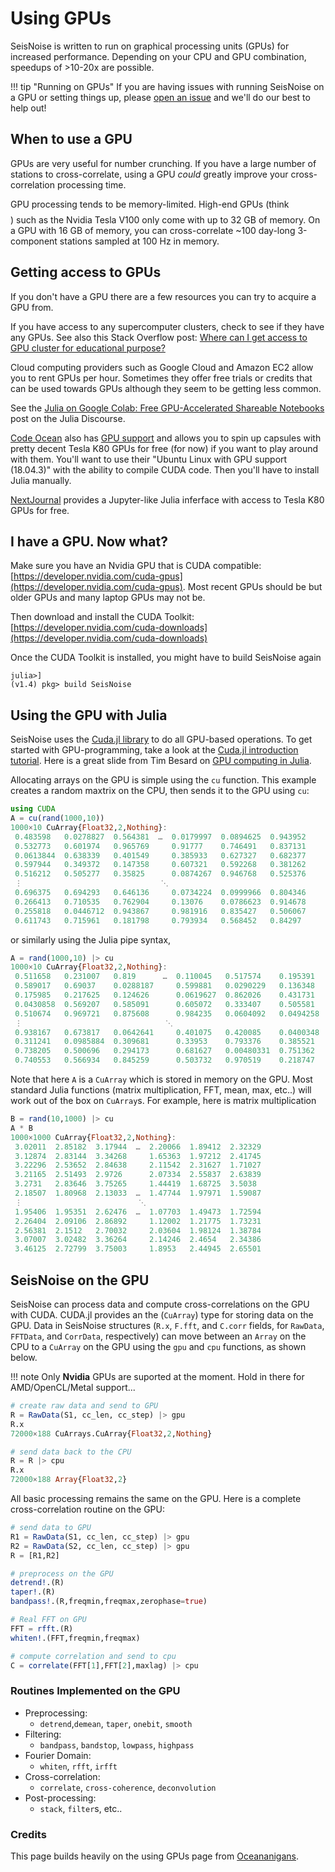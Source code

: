 # Using GPUs

SeisNoise is written to run on graphical processing units (GPUs)
for increased performance. Depending on your CPU and GPU combination, speedups of >10-20x
are possible.

!!! tip "Running on GPUs"
    If you are having issues with running SeisNoise on a GPU or setting things up,
    please [open an issue](https://github.com/JuliaSeismo/SeisNoise.jl/issues/new)
    and we'll do our best to help out!

## When to use a GPU

GPUs are very useful for number crunching. If you have a large number of stations to cross-correlate, using a GPU *could* greatly improve your cross-correlation processing time.

GPU processing tends to be memory-limited. High-end GPUs (think $$$$) such as the
Nvidia Tesla V100 only come with up to 32 GB of memory. On a GPU with 16 GB of memory, you can cross-correlate ~100 day-long 3-component stations sampled at 100 Hz in memory.

## Getting access to GPUs

If you don't have a GPU there are a few resources you can try to acquire a GPU from.

If you have access to any supercomputer clusters, check to see if they have any GPUs.
See also this Stack Overflow post:
[Where can I get access to GPU cluster for educational purpose?](https://scicomp.stackexchange.com/questions/8508/where-can-i-get-access-to-gpu-cluster-for-educational-purpose)

Cloud computing providers such as Google Cloud and Amazon EC2 allow you to rent GPUs per
hour. Sometimes they offer free trials or credits that can be used towards GPUs although
they seem to be getting less common.

See the [Julia on Google Colab: Free GPU-Accelerated Shareable Notebooks](https://discourse.julialang.org/t/julia-on-google-colab-free-gpu-accelerated-shareable-notebooks/15319)
post on the Julia Discourse.

[Code Ocean](https://codeocean.com/) also has
[GPU support](https://help.codeocean.com/en/articles/1053107-gpu-support) and allows you
to spin up capsules with pretty decent Tesla K80 GPUs for free (for now) if you want to
play around with them.  You'll
want to use their "Ubuntu Linux with GPU support (18.04.3)" with the ability to compile
CUDA code. Then you'll have to install Julia manually.

[NextJournal](https://nextjournal.com/) provides a Jupyter-like Julia inferface with access to Tesla K80 GPUs for free.

## I have a GPU. Now what?

Make sure you have an Nvidia GPU that is CUDA compatible:
[https://developer.nvidia.com/cuda-gpus](https://developer.nvidia.com/cuda-gpus). Most
recent GPUs should be but older GPUs and many laptop GPUs may not be.

Then download and install the CUDA Toolkit:
[https://developer.nvidia.com/cuda-downloads](https://developer.nvidia.com/cuda-downloads)

Once the CUDA Toolkit is installed, you might have to build SeisNoise again
```
julia>]
(v1.4) pkg> build SeisNoise
```

## Using the GPU with Julia

SeisNoise uses the [Cuda.jl library](https://github.com/JuliaGPU/CUDA.jl) to do all GPU-based operations. To get started with GPU-programming, take a look at the [Cuda.jl introduction tutorial](https://juliagpu.gitlab.io/CUDA.jl/tutorials/introduction/). Here is a great slide from Tim Besard on [GPU computing in Julia](https://docs.google.com/presentation/d/1l-BuAtyKgoVYakJSijaSqaTL3friESDyTOnU2OLqGoA/edit#slide=id.p).

Allocating arrays on the GPU is simple using the `cu` function. This example creates a random maxtrix on the CPU, then sends it to the GPU using `cu`:

```julia
using CUDA
A = cu(rand(1000,10))
1000×10 CuArray{Float32,2,Nothing}:
 0.483598   0.0278827  0.564381  …  0.0179997  0.0894625  0.943952
 0.532773   0.601974   0.965769     0.91777    0.746491   0.837131
 0.0613844  0.638339   0.401549     0.385933   0.627327   0.682377
 0.597944   0.349372   0.147358     0.607321   0.592268   0.381262
 0.516212   0.505277   0.35825      0.0874267  0.946768   0.525376
 ⋮                               ⋱                        
 0.696375   0.694293   0.646136     0.0734224  0.0999966  0.804346
 0.266413   0.710535   0.762904     0.13076    0.0786623  0.914678
 0.255818   0.0446712  0.943867     0.981916   0.835427   0.506067
 0.611743   0.715961   0.181798     0.793934   0.568452   0.84297

```

or similarly using the Julia pipe syntax,

```julia
A = rand(1000,10) |> cu
1000×10 CuArray{Float32,2,Nothing}:
 0.511658   0.231007   0.819      …  0.110045   0.517574    0.195391
 0.589017   0.69037    0.0288187     0.599881   0.0290229   0.136348
 0.175985   0.217625   0.124626      0.0619627  0.862026    0.431731
 0.0430858  0.569207   0.585091      0.605072   0.333407    0.505581
 0.510674   0.969721   0.875608      0.984235   0.0604092   0.0494258
 ⋮                                ⋱                         
 0.938167   0.673817   0.0642641     0.401075   0.420085    0.0400348
 0.311241   0.0985884  0.309681      0.33953    0.793376    0.385521
 0.738205   0.500696   0.294173      0.681627   0.00480331  0.751362
 0.740553   0.566934   0.845259      0.503732   0.970519    0.218747

```
Note that here `A` is a `CuArray` which is stored in memory on the GPU.
Most standard Julia functions (matrix multiplication, FFT, mean, max, etc..) will work out of the box on `CuArray`s. For example, here is matrix multiplication

```julia
B = rand(10,1000) |> cu
A * B
1000×1000 CuArray{Float32,2,Nothing}:
 3.02011  2.85182  3.17944  …  2.20066  1.89412  2.32329
 3.12874  2.83144  3.34268     1.65363  1.97212  2.41745
 3.22296  2.53652  2.84638     2.11542  2.31627  1.71027
 3.21165  2.51493  2.9726      2.07334  2.55837  2.63839
 3.2731   2.83646  3.75265     1.44419  1.68725  3.5038
 2.18507  1.80968  2.13033  …  1.47744  1.97971  1.59087
 ⋮                          ⋱                    
 1.95406  1.95351  2.62476  …  1.07703  1.49473  1.72594
 2.26404  2.09106  2.86892     1.12002  1.21775  1.73231
 2.56381  2.1512   2.70032     2.03604  1.98124  1.38784
 3.07007  3.02482  3.36264     2.14246  2.4654   2.34386
 3.46125  2.72799  3.75003     1.8953   2.44945  2.65501
```

## SeisNoise on the GPU
SeisNoise can process data and compute cross-correlations on the GPU with CUDA. CUDA.jl provides an the (`CuArray`) type for storing data on the GPU. Data in SeisNoise structures (`R.x`, `F.fft`, and `C.corr` fields, for `RawData`, `FFTData`, and `CorrData`, respectively) can move between an `Array` on the CPU to a `CuArray` on the GPU using the `gpu` and `cpu` functions, as shown below.   

!!! note
    Only **Nvidia** GPUs are suported at the moment. Hold in there for AMD/OpenCL/Metal support...

```julia
# create raw data and send to GPU
R = RawData(S1, cc_len, cc_step) |> gpu
R.x
72000×188 CuArrays.CuArray{Float32,2,Nothing}

# send data back to the CPU
R = R |> cpu
R.x
72000×188 Array{Float32,2}
```

All basic processing remains the same on the GPU. Here is a complete cross-correlation routine on the GPU:

```julia
# send data to GPU
R1 = RawData(S1, cc_len, cc_step) |> gpu
R2 = RawData(S2, cc_len, cc_step) |> gpu
R = [R1,R2]

# preprocess on the GPU
detrend!.(R)
taper!.(R)
bandpass!.(R,freqmin,freqmax,zerophase=true)

# Real FFT on GPU
FFT = rfft.(R)
whiten!.(FFT,freqmin,freqmax)

# compute correlation and send to cpu
C = correlate(FFT[1],FFT[2],maxlag) |> cpu
```

### Routines Implemented on the GPU
- Preprocessing:
  - `detrend`,`demean`, `taper`, `onebit`, `smooth`
- Filtering:
  - `bandpass`, `bandstop`, `lowpass`, `highpass`
- Fourier Domain:
  - `whiten`, `rfft`, `irfft`
- Cross-correlation:
  - `correlate`, `cross-coherence`, `deconvolution`
- Post-processing:
  - `stack`, `filter`s, etc..


### Credits

This page builds heavily on the using GPUs page from [Oceananigans](https://clima.github.io/Oceananigans.jl/stable/using_gpus/).
